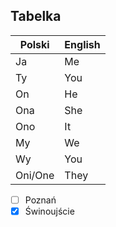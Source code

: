 ## Tabelka

| Polski  | English |
|---------|---------|
| Ja      | Me      |
| Ty      | You     |
| On      | He      |
| Ona     | She     |
| Ono     | It      |
| My      | We      |
| Wy      | You     |
| Oni/One | They    |

- [ ] Poznań
- [x] Świnoujście
